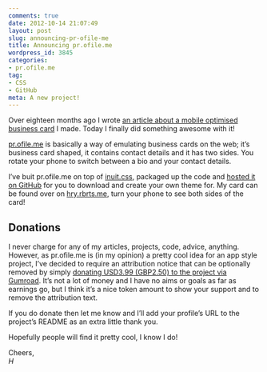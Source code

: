 ```yaml
---
comments: true
date: 2012-10-14 21:07:49
layout: post
slug: announcing-pr-ofile-me
title: Announcing pr.ofile.me
wordpress_id: 3845
categories:
- pr.ofile.me
tag:
- CSS
- GitHub
meta: A new project!
---
```


Over eighteen months ago I wrote [an article about a mobile optimised business
card](/2011/02/mobile-business-card/) I made. Today I
finally did something awesome with it!

[pr.ofile.me](http://pr.ofile.me) is basically a way of emulating business cards
on the web; it’s business card shaped, it contains contact details and it has
two sides. You rotate your phone to switch between a bio and your contact
details.

I’ve buit pr.ofile.me on top of [inuit.css](http://inuitcss.com), packaged up
the code and [hosted it on GitHub](https://github.com/csswizardry/pr.ofile.me)
for you to download and create your own theme for. My card can be found over on
[hry.rbrts.me](http://hry.rbrts.me/profile/index.html), turn your phone to see
both sides of the card!

## Donations

I never charge for any of my articles, projects, code, advice, anything.
However, as pr.ofile.me is (in my opinion) a pretty cool idea for an app style
project, I’ve decided to require an attribution notice that can be optionally
removed by simply [donating USD3.99 (GBP2.50) to the project via Gumroad](https://gumroad.com/l/VqTV).
It’s not a lot of money and I have no aims or goals as far as earnings go, but I
think it’s a nice token amount to show your support and to remove the
attribution text.

If you do donate then let me know and I’ll add your profile’s URL to the
project’s README as an extra little thank you.

Hopefully people will find it pretty cool, I know I do!

Cheers,  
_H_
